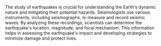 The study of earthquakes is crucial for understanding the Earth's dynamic nature and mitigating their potential hazards. Seismologists use various instruments, including seismographs, to measure and record seismic waves. By analyzing these recordings, scientists can determine the earthquake's location, magnitude, and focal mechanism. This information helps in assessing the earthquake's impact and developing strategies to minimize damage and protect lives.
